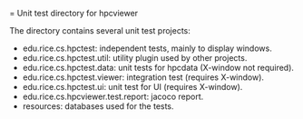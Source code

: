 <!--
SPDX-FileCopyrightText: 2024 Contributors to the HPCToolkit Project

SPDX-License-Identifier: CC-BY-4.0
-->

= Unit test directory for hpcviewer

The directory contains several unit test projects:
- edu.rice.cs.hpctest: independent tests, mainly to display windows.                
- edu.rice.cs.hpctest.util: utility plugin used by other projects.
- edu.rice.cs.hpctest.data: unit tests for hpcdata (X-window not required).
- edu.rice.cs.hpctest.viewer: integration test (requires X-window).
- edu.rice.cs.hpctest.ui: unit test for UI (requires X-window).
- edu.rice.cs.hpcviewer.test.report: jacoco report.
- resources: databases used for the tests.
